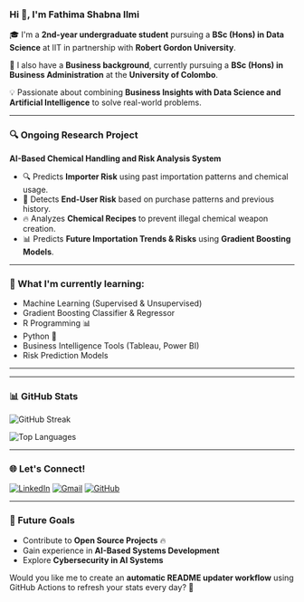 ### Hi 👋, I'm Fathima Shabna Ilmi

🎓 I'm a **2nd-year undergraduate student** pursuing a **BSc (Hons) in Data Science** at IIT in partnership with **Robert Gordon University**.

📌 I also have a **Business background**, currently pursuing a **BSc (Hons) in Business Administration** at the **University of Colombo**.

💡 Passionate about combining **Business Insights with Data Science and Artificial Intelligence** to solve real-world problems.

---

### 🔍 Ongoing Research Project
**AI-Based Chemical Handling and Risk Analysis System**
- 🔍 Predicts **Importer Risk** using past importation patterns and chemical usage.
- 🛑 Detects **End-User Risk** based on purchase patterns and previous history.
- 🔥 Analyzes **Chemical Recipes** to prevent illegal chemical weapon creation.
- 📊 Predicts **Future Importation Trends & Risks** using **Gradient Boosting Models**.

---

### 💪 What I'm currently learning:
- Machine Learning (Supervised & Unsupervised)
- Gradient Boosting Classifier & Regressor
- R Programming 📊
- Python 🐍
- Business Intelligence Tools (Tableau, Power BI)
- Risk Prediction Models

---

---

### 📊 GitHub Stats
![GitHub Streak](https://github-readme-streak-stats.herokuapp.com/?user=ShabnaIlmi&theme=radical)

![Top Languages](https://github-readme-stats.vercel.app/api/top-langs/?username=ShabnaIlmi&layout=compact&theme=radical)

---

### 🌐 Let's Connect!
[![LinkedIn](https://img.shields.io/badge/LinkedIn-0A66C2?style=for-the-badge&logo=linkedin&logoColor=white)](https://www.linkedin.com/)
[![Gmail](https://img.shields.io/badge/Gmail-D14836?style=for-the-badge&logo=gmail&logoColor=white)](mailto:ilmishabna03@gmail.com)
[![GitHub](https://img.shields.io/badge/GitHub-181717?style=for-the-badge&logo=github&logoColor=white)](https://github.com/ShabnaIlmi/ShabnaIlmi)

---

### 📌 Future Goals
- Contribute to **Open Source Projects** 🔥
- Gain experience in **AI-Based Systems Development**
- Explore **Cybersecurity in AI Systems**

Would you like me to create an **automatic README updater workflow** using GitHub Actions to refresh your stats every day? 🚀

